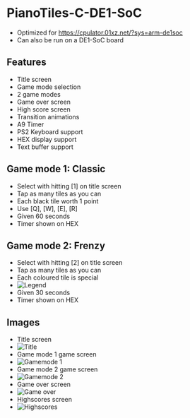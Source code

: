 # PianoTiles-C-DE1-SoC
- Optimized for https://cpulator.01xz.net/?sys=arm-de1soc
- Can also be run on a DE1-SoC board
## Features
- Title screen
- Game mode selection
- 2 game modes
- Game over screen
- High score screen
- Transition animations
- A9 Timer
- PS2 Keyboard support
- HEX display support
- Text buffer support
## Game mode 1: Classic
- Select with hitting [1] on title screen
- Tap as many tiles as you can
- Each black tile worth 1 point
- Use [Q], [W], [E], [R]
- Given 60 seconds
- Timer shown on HEX
## Game mode 2: Frenzy
- Select with hitting [2] on title screen
- Tap as many tiles as you can
- Each coloured tile is special
- ![Legend](/assets/legend.png)
- Given 30 seconds
- Timer shown on HEX
## Images
- Title screen
- ![Title](/assets/title.png)
- Game mode 1 game screen
- ![Gamemode 1](/assets/mode1.png)
- Game mode 2 game screen
- ![Gamemode 2](/assets/mode2.png)
- Game over screen
-  ![Game over](/assets/gameover.png)
- Highscores screen
- ![Highscores](/assets/highscores.png)
